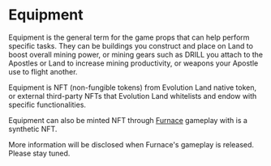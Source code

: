 # Equipment

Equipment is the general term for the game props that can help perform specific tasks. They can be buildings you construct and place on Land to boost overall mining power, or mining gears such as DRILL you attach to the Apostles or Land to increase mining productivity, or weapons your Apostle use to flight another.

Equipment is NFT (non-fungible tokens) from Evolution Land native token, or external third-party NFTs that Evolution Land whitelists and endow with specific functionalities.

Equipment can also be minted NFT through [Furnace](advanced/furnace) gameplay with is a synthetic NFT.

More information will be disclosed when Furnace's gameplay is released. Please stay tuned.

